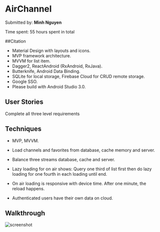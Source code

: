 # AirChannel

Submitted by: **Minh Nguyen**

Time spent: 55 hours spent in total

##Citation
- Material Design with layouts and icons.
- MVP framework architecture.
- MVVM for list item.
- Dagger2, ReactAndroid (RxAndroid, RxJava).
- Butterknife, Android Data Binding.
- SQLite for local storage, Firebase Cloud for CRUD remote storage.
- Google SSO.
- Please build with Android Studio 3.0.

## User Stories
Complete all three level requirements

## Techniques
- MVP, MVVM.

- Load channels and favorites from database, cache memory and server.

- Balance three streams database, cache and server.

- Lazy loading for on air shows: Query one third of list first then do lazy loading for one fourth in each loading until end.

- On air loading is responsive with device time. After one minute, the reload happens.

- Authenticated users have their own data on cloud.

## Walkthrough
  ![screenshot](onair.gif)

